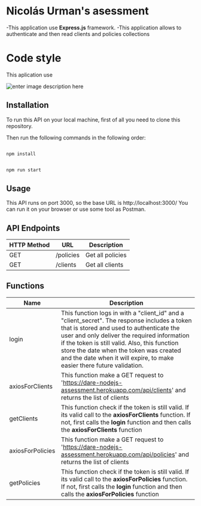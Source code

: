 # Nicolás Urman's asessment

-This application use **Express.js** framework.
-This application allows to authenticate and then read clients and policies collections

#  Code style

  

This aplication use

  ![enter image description here](https://camo.githubusercontent.com/d0f65430681b67b7104f6130ada8c098ec5f66ba/68747470733a2f2f696d672e736869656c64732e696f2f62616467652f636f64652532307374796c652d7374616e646172642d627269676874677265656e2e7376673f7374796c653d666c6174)

  

##  Installation

  

To run this API on your local machine, first of all you need to clone this repository.

Then run the following commands in the following order:

  

```bash

npm install

```

```bash

npm run start

```

  

##  Usage

  

This API runs on port 3000, so the base URL is http://localhost:3000/
You can run it on your browser or use some tool as Postman.

## API Endpoints

| HTTP Method | URL                         | Description                  |
| ----------- | --------------------------- | ---------------------------- |
| GET         | /policies                   |  Get all policies            |
| GET         | /clients                    | Get all clients              |


##  Functions


| Name             |  Description                                                  |
| ---------------- |-------------------------------------------------------------- |
| login            |  This function logs in with a "client_id" and a "client_secret". The response includes a token that is stored and used to authenticate the user and only deliver the required information if the token is still valid. Also, this function store the date when the token was created and the date when it will expire, to make easier there future validation.                                    |
| axiosForClients  | This function make a GET request to 'https://dare-nodejs-assessment.herokuapp.com/api/clients' and returns the list of clients|
| getClients       | This function check if the token is still valid. If its valid call to the **axiosForClients** function. If not, first calls the **login** function and then calls the **axiosForClients** function                           |
| axiosForPolicies | This function make a GET request to 'https://dare-nodejs-assessment.herokuapp.com/api/policies' and returns the list of clients|
| getPolicies      | This function check if the token is still valid. If its valid call to the **axiosForPolicies** function. If not, first calls the **login** function and then calls the **axiosForPolicies** function                          |

  

